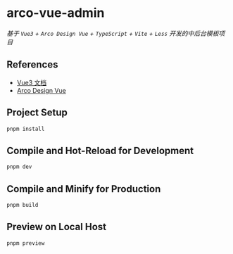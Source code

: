 # arco-vue-admin

*基于 `Vue3` + `Arco Design Vue` + `TypeScript` + `Vite` + `Less` 开发的中后台模板项目*

## References

- [Vue3 文档](https://cn.vuejs.org/guide/introduction)
- [Arco Design Vue](https://arco.design/vue/docs/start)

## Project Setup

```sh
pnpm install
```

## Compile and Hot-Reload for Development

```sh
pnpm dev
```

## Compile and Minify for Production

```sh
pnpm build
```

## Preview on Local Host

```sh
pnpm preview
```
